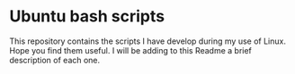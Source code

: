 # Ubuntu bash scripts
This repository contains the scripts I have develop during my use of Linux. Hope you find them useful.
I will be adding to this Readme a brief description of each one.
